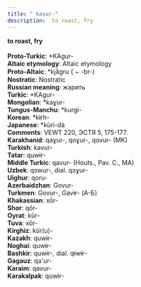 ```yaml
---
title: " kavur-"
description:  to roast, fry
---
```

<strong> to roast, fry</strong><br><br>
<strong>Proto-Turkic</strong>:  *KAgur-<br>
<strong>Altaic etymology</strong>:  Altaic etymology<br>
<strong> Proto-Altaic</strong>:  *ki̯ằgru { ~ -br-)<br>
<strong>Nostratic</strong>:  Nostratic<br>
<strong>Russian meaning</strong>:  жарить<br>
<strong>Turkic</strong>:  *KAgur-<br>
<strong>Mongolian</strong>:  *kaɣur-<br>
<strong>Tungus-Manchu</strong>:  *kurgi-<br>
<strong>Korean</strong>:  *kɨ̀rh-<br>
<strong>Japanese</strong>:  *kùrì-dà<br>
<strong>Comments</strong>:  VEWT 220, ЭСТЯ 5, 175-177.<br>
<strong>Karakhanid</strong>:  qaɣur-, qoɣur-, qovur- (MK)<br>
<strong>Turkish</strong>:  kavur-<br>
<strong>Tatar</strong>:  quwɨr-<br>
<strong>Middle Turkic</strong>:  qavur- (Houts., Pav. C., MA)<br>
<strong>Uzbek</strong>:  qɔwur-, dial. qɔɣur-<br>
<strong>Uighur</strong>:  qoru-<br>
<strong>Azerbaidzhan</strong>:  Govur-<br>
<strong>Turkmen</strong>:  Govur-, Gavɨr- (А-Б)<br>
<strong>Khakassian</strong>:  xōr-<br>
<strong>Shor</strong>:  qōr-<br>
<strong>Oyrat</strong>:  kūr-<br>
<strong>Tuva</strong>:  xōr-<br>
<strong>Kirghiz</strong>:  kūr(u)-<br>
<strong>Kazakh</strong>:  quwɨr-<br>
<strong>Noghai</strong>:  quwɨr-<br>
<strong>Bashkir</strong>:  quwɨr-, dial. qɨwɨr-<br>
<strong>Gagauz</strong>:  qa'ur-<br>
<strong>Karaim</strong>:  qavur-<br>
<strong>Karakalpak</strong>:  quwɨr-<br>


